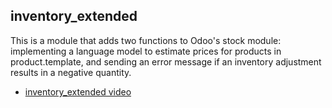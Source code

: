 ## inventory_extended
This is a module that adds two functions to Odoo's stock module: implementing a language model to estimate prices for products in product.template, and sending an error message if an inventory adjustment results in a negative quantity.
- [inventory_extended video](https://www.youtube.com/watch?v=bXpUCeIPTy4)
